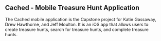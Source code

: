 ## Cached - Mobile Treasure Hunt Application

The Cached mobile application is the Capstone project for Katie Gassaway, Drew Hawthorne, and Jeff Moulton. It is an iOS app that allows users to create treasure hunts, search for treasure hunts, and complete treasure hunts.  
